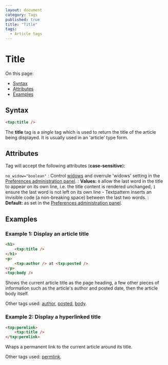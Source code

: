 ```yaml
---
layout: document
category: Tags
published: true
title: "Title"
tags:
  - Article tags
---
```


# Title

On this page:

* [Syntax](#syntax)
* [Attributes](#attributes)
* [Examples](#examples)

## Syntax

~~~ html
<txp:title />
~~~

The **title** tag is a *single* tag which is used to return the title of the article being displayed. It is usually used in an 'article' type form.

## Attributes

Tag will accept the following attributes (**case-sensitive**):

`no_widow="boolean"`
: Control [widows](http://en.wikipedia.org/wiki/Widows_and_orphans) and overrule 'widows' setting in the [Preferences administration panel](../administration/preferences-panel).
: **Values:** `0` allow the last word in the title to appear on its own line, i.e. the title content is rendered unchanged, `1` ensure the last word is not left on its own line - Textpattern inserts an invisible code (a non-breaking space) between the last two words.
: **Default:** as set in the [Preferences administration panel](../administration/preferences-panel).

## Examples

### Example 1: Display an article title

~~~ html
<h1>
    <txp:title />
</h1>
<p>
    <txp:author /> at <txp:posted />
</p>
<txp:body />
~~~

Shows the current article title as the page heading, a few other pieces of information such as the article's author and posted date, then the article body itself.

Other tags used: [author](author), [posted](posted), [body](body).

### Example 2: Display a hyperlinked title

~~~ html
<txp:permlink>
    <txp:title />
</txp:permlink>
~~~

Wraps a permanent link to the current article around its title.

Other tags used: [permlink](permlink).
